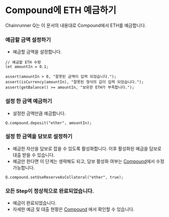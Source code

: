 ```meta-Currency
```

# Compound에 ETH 예금하기

Chainrunner Q는 이 문서의 내용대로 Compound에서 ETH를 예금합니다.

### 예금할 금액 설정하기

- 예금할 금액을 설정합니다.

```input ETH
// 예금할 ETH 수량
let amountIn = 0.1;
```

```input-Verify
assert(amountIn > 0, "잘못된 금액이 입력 되었습니다.");
assert(isCurrency(amountIn), "잘못된 형식의 값이 입력 되었습니다.");
assert(getBalance() >= amountIn, "보유한 ETH가 부족합니다.");
```

### 설정 한 금액 예금하기

- 설정한 금액만큼 예금합니다.

```taster
Q.compound.deposit("ether", amountIn);
```

### 설정 한 금액을 담보로 설정하기

- 예금한 자산을 담보로 잡을 수 있도록 활성화합니다. 이후 활성화된 예금을 담보로 대출 받을 수 있습니다.
- 예금만 한다면 이 단계는 생략해도 되고, 담보 활성화 여부는 [Compound](https://app.compound.finance/)에서 수정 가능합니다.

```taster
Q.compound.setUseReserveAsCollateral("ether", true);
```

### 모든 Step이 정상적으로 완료되었습니다.

- 예금이 완료되었습니다.
- 자세한 예금 및 대출 현황은 [Compound](https://app.compound.finance/) 에서 확인할 수 있습니다.
